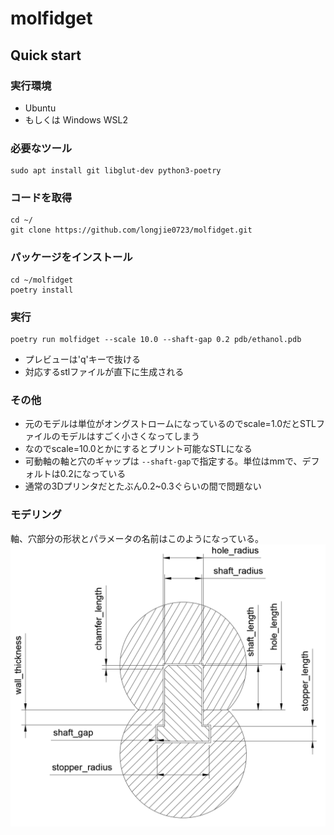 # molfidget

## Quick start

### 実行環境

* Ubuntu
* もしくは Windows WSL2 

### 必要なツール

```
sudo apt install git libglut-dev python3-poetry
```

### コードを取得

```
cd ~/
git clone https://github.com/longjie0723/molfidget.git
```

### パッケージをインストール

```
cd ~/molfidget
poetry install
```

### 実行

```
poetry run molfidget --scale 10.0 --shaft-gap 0.2 pdb/ethanol.pdb
```

* プレビューは'q'キーで抜ける
* 対応するstlファイルが直下に生成される

### その他

* 元のモデルは単位がオングストロームになっているのでscale=1.0だとSTLファイルのモデルはすごく小さくなってしまう
* なのでscale=10.0とかにするとプリント可能なSTLになる
* 可動軸の軸と穴のギャップは `--shaft-gap`で指定する。単位はmmで、デフォルトは0.2になっている
* 通常の3Dプリンタだとたぶん0.2~0.3ぐらいの間で問題ない

### モデリング

軸、穴部分の形状とパラメータの名前はこのようになっている。
![モデリング図解](image/modeling-1.png)